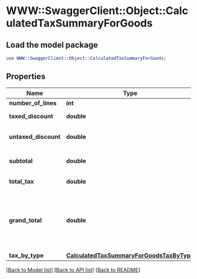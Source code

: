 # WWW::SwaggerClient::Object::CalculatedTaxSummaryForGoods

## Load the model package
```perl
use WWW::SwaggerClient::Object::CalculatedTaxSummaryForGoods;
```

## Properties
Name | Type | Description | Notes
------------ | ------------- | ------------- | -------------
**number_of_lines** | **int** | Count of lines | [optional] 
**taxed_discount** | **double** | sum of all line taxed discounts | [optional] 
**untaxed_discount** | **double** | sum of all line untaxed discounts | [optional] 
**subtotal** | **double** | sum of all line lineAmount attribute | [optional] 
**total_tax** | **double** | sum of all line tax attribute | [optional] 
**grand_total** | **double** | sum of all line lineAmount attribute + sum of all line tax attribute not VAT - sum of all line lineTaxedDiscount attribute | [optional] 
**tax_by_type** | [**CalculatedTaxSummaryForGoodsTaxByType**](CalculatedTaxSummaryForGoodsTaxByType.md) |  | [optional] 

[[Back to Model list]](../README.md#documentation-for-models) [[Back to API list]](../README.md#documentation-for-api-endpoints) [[Back to README]](../README.md)


